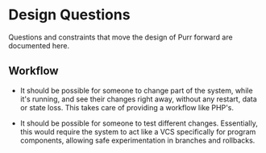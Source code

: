 Design Questions
================

Questions and constraints that move the design of Purr forward are documented
here.


## Workflow

- It should be possible for someone to change part of the system, while it's
  running, and see their changes right away, without any restart, data or state
  loss. This takes care of providing a workflow like PHP's.

- It should be possible for someone to test different changes. Essentially, this
  would require the system to act like a VCS specifically for program
  components, allowing safe experimentation in branches and rollbacks.



